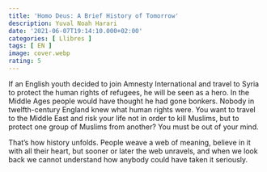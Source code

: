 ```yaml
---
title: 'Homo Deus: A Brief History of Tomorrow'
description: Yuval Noah Harari
date: '2021-06-07T19:14:10.000+02:00'
categories: [ Llibres ]
tags: [ EN ]
image: cover.webp
rating: 5
---
```


If an English youth decided to join Amnesty International and travel to Syria to protect the human rights of refugees, he will be seen as a hero. In the Middle Ages people would have thought he had gone bonkers. Nobody in twelfth-century England knew what human rights were. You want to travel to the Middle East and risk your life not in order to kill Muslims, but to protect one group of Muslims from another? You must be out of your mind.

That’s how history unfolds. People weave a web of meaning, believe in it with all their heart, but sooner or later the web unravels, and when we look back we cannot understand how anybody could have taken it seriously.
